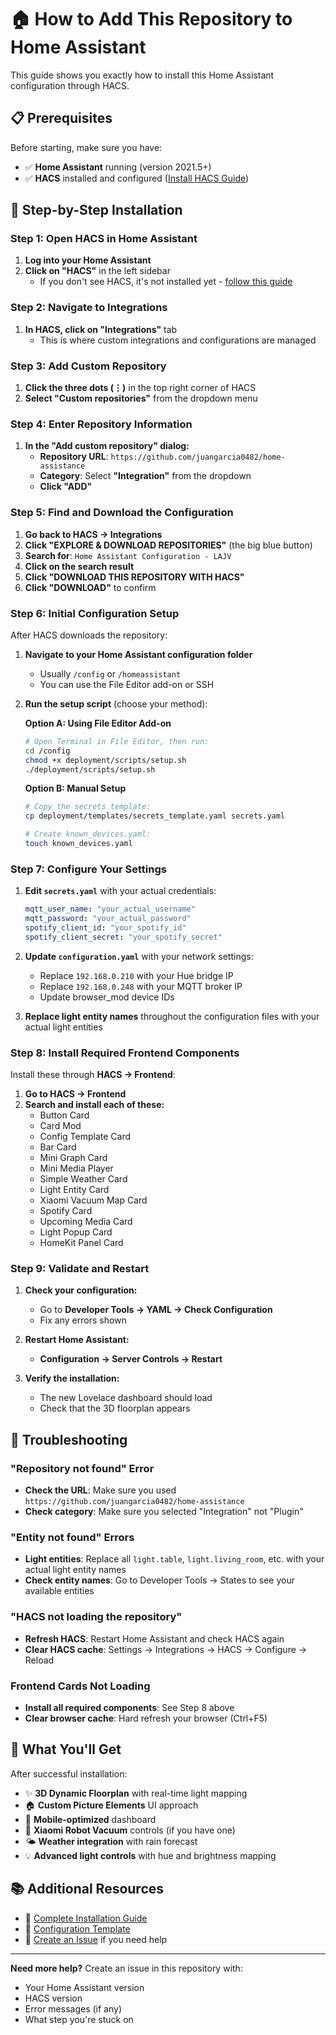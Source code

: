 # 🏠 How to Add This Repository to Home Assistant

This guide shows you exactly how to install this Home Assistant configuration through HACS.

## 📋 Prerequisites

Before starting, make sure you have:
- ✅ **Home Assistant** running (version 2021.5+)
- ✅ **HACS** installed and configured ([Install HACS Guide](https://hacs.xyz/docs/setup/download))

## 🎯 Step-by-Step Installation

### Step 1: Open HACS in Home Assistant

1. **Log into your Home Assistant**
2. **Click on "HACS"** in the left sidebar
   - If you don't see HACS, it's not installed yet - [follow this guide](https://hacs.xyz/docs/setup/download)

### Step 2: Navigate to Integrations

1. **In HACS, click on "Integrations"** tab
   - This is where custom integrations and configurations are managed

### Step 3: Add Custom Repository

1. **Click the three dots (⋮)** in the top right corner of HACS
2. **Select "Custom repositories"** from the dropdown menu

### Step 4: Enter Repository Information

1. **In the "Add custom repository" dialog:**
   - **Repository URL**: `https://github.com/juangarcia0482/home-assistance`
   - **Category**: Select **"Integration"** from the dropdown
   - **Click "ADD"**

### Step 5: Find and Download the Configuration

1. **Go back to HACS → Integrations**
2. **Click "EXPLORE & DOWNLOAD REPOSITORIES"** (the big blue button)
3. **Search for**: `Home Assistant Configuration - LAJV`
4. **Click on the search result**
5. **Click "DOWNLOAD THIS REPOSITORY WITH HACS"**
6. **Click "DOWNLOAD"** to confirm

### Step 6: Initial Configuration Setup

After HACS downloads the repository:

1. **Navigate to your Home Assistant configuration folder**
   - Usually `/config` or `/homeassistant`
   - You can use the File Editor add-on or SSH

2. **Run the setup script** (choose your method):

   **Option A: Using File Editor Add-on**
   ```bash
   # Open Terminal in File Editor, then run:
   cd /config
   chmod +x deployment/scripts/setup.sh
   ./deployment/scripts/setup.sh
   ```

   **Option B: Manual Setup**
   ```bash
   # Copy the secrets template:
   cp deployment/templates/secrets_template.yaml secrets.yaml
   
   # Create known_devices.yaml:
   touch known_devices.yaml
   ```

### Step 7: Configure Your Settings

1. **Edit `secrets.yaml`** with your actual credentials:
   ```yaml
   mqtt_user_name: "your_actual_username"
   mqtt_password: "your_actual_password"
   spotify_client_id: "your_spotify_id"
   spotify_client_secret: "your_spotify_secret"
   ```

2. **Update `configuration.yaml`** with your network settings:
   - Replace `192.168.0.210` with your Hue bridge IP
   - Replace `192.168.0.248` with your MQTT broker IP
   - Update browser_mod device IDs

3. **Replace light entity names** throughout the configuration files with your actual light entities

### Step 8: Install Required Frontend Components

Install these through **HACS → Frontend**:

1. **Go to HACS → Frontend**
2. **Search and install each of these:**
   - Button Card
   - Card Mod
   - Config Template Card
   - Bar Card
   - Mini Graph Card
   - Mini Media Player
   - Simple Weather Card
   - Light Entity Card
   - Xiaomi Vacuum Map Card
   - Spotify Card
   - Upcoming Media Card
   - Light Popup Card
   - HomeKit Panel Card

### Step 9: Validate and Restart

1. **Check your configuration:**
   - Go to **Developer Tools → YAML → Check Configuration**
   - Fix any errors shown

2. **Restart Home Assistant:**
   - **Configuration → Server Controls → Restart**

3. **Verify the installation:**
   - The new Lovelace dashboard should load
   - Check that the 3D floorplan appears

## 🔧 Troubleshooting

### "Repository not found" Error
- **Check the URL**: Make sure you used `https://github.com/juangarcia0482/home-assistance`
- **Check category**: Make sure you selected "Integration" not "Plugin"

### "Entity not found" Errors
- **Light entities**: Replace all `light.table`, `light.living_room`, etc. with your actual light entity names
- **Check entity names**: Go to Developer Tools → States to see your available entities

### "HACS not loading the repository"
- **Refresh HACS**: Restart Home Assistant and check HACS again
- **Clear HACS cache**: Settings → Integrations → HACS → Configure → Reload

### Frontend Cards Not Loading
- **Install all required components**: See Step 8 above
- **Clear browser cache**: Hard refresh your browser (Ctrl+F5)

## 🎉 What You'll Get

After successful installation:
- ✨ **3D Dynamic Floorplan** with real-time light mapping
- 🏠 **Custom Picture Elements** UI approach
- 📱 **Mobile-optimized** dashboard
- 🤖 **Xiaomi Robot Vacuum** controls (if you have one)
- 🌤️ **Weather integration** with rain forecast
- 💡 **Advanced light controls** with hue and brightness mapping

## 📚 Additional Resources

- 📖 [Complete Installation Guide](deployment/docs/INSTALLATION.md)
- 🔧 [Configuration Template](deployment/docs/CONFIGURATION_TEMPLATE.md)
- 💬 [Create an Issue](https://github.com/juangarcia0482/home-assistance/issues) if you need help

---

**Need more help?** Create an issue in this repository with:
- Your Home Assistant version
- HACS version
- Error messages (if any)
- What step you're stuck on